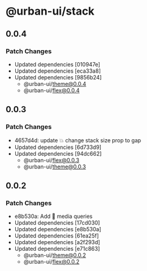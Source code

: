 # @urban-ui/stack

## 0.0.4

### Patch Changes

- Updated dependencies [010947e]
- Updated dependencies [eca33a8]
- Updated dependencies [9856b24]
  - @urban-ui/theme@0.0.4
  - @urban-ui/flex@0.0.4

## 0.0.3

### Patch Changes

- 4657d4d: update :boom: change stack size prop to gap
- Updated dependencies [6d733d9]
- Updated dependencies [94dc662]
  - @urban-ui/flex@0.0.3
  - @urban-ui/theme@0.0.3

## 0.0.2

### Patch Changes

- e8b530a: Add :rocket: media queries
- Updated dependencies [17cd030]
- Updated dependencies [e8b530a]
- Updated dependencies [61ea25f]
- Updated dependencies [a2f293d]
- Updated dependencies [e71c863]
  - @urban-ui/theme@0.0.2
  - @urban-ui/flex@0.0.2
